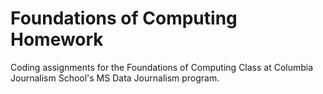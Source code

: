 # Foundations of Computing Homework

Coding assignments for the Foundations of Computing Class at Columbia Journalism School's MS Data Journalism program. 